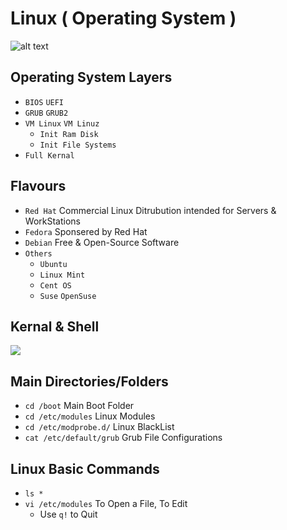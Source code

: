 # Linux ( Operating System )

![alt text](https://cdn.wallpapersafari.com/58/27/Bytxi1.jpg)

<script src="https://cdnjs.cloudflare.com/ajax/libs/js-sequence-diagrams/1.0.6/sequence-diagram-min.js" ></script>

## Operating System Layers

- `BIOS` `UEFI`
- `GRUB` `GRUB2`
- `VM Linux` `VM Linuz`
    - `Init Ram Disk`
    - `Init File Systems`
- `Full Kernal`

## Flavours

- `Red Hat` Commercial Linux Ditrubution intended for Servers & WorkStations
- `Fedora` Sponsered by Red Hat
- `Debian` Free & Open-Source Software
- `Others`
    - `Ubuntu`
    - `Linux Mint`
    - `Cent OS`
    - `Suse` `OpenSuse`

## Kernal & Shell

[![](https://mermaid.ink/img/eyJjb2RlIjoiZ3JhcGggVERcbiAgICBBcHBsaWNhdGlvbnMgLS0-IEtlcm5hbFxuICAgIEtlcm5hbCAtLT4gQ1BVXG4gICAgS2VybmFsIC0tPiBNZW1vcnlcbiAgICBLZXJuYWwgLS0-IERldmljZXNcbiAgIiwibWVybWFpZCI6eyJ0aGVtZSI6ImRhcmsifSwidXBkYXRlRWRpdG9yIjpmYWxzZSwiYXV0b1N5bmMiOnRydWUsInVwZGF0ZURpYWdyYW0iOmZhbHNlfQ)](https://mermaid.live/edit#eyJjb2RlIjoiZ3JhcGggVERcbiAgICBBcHBsaWNhdGlvbnMgLS0-IEtlcm5hbFxuICAgIEtlcm5hbCAtLT4gQ1BVXG4gICAgS2VybmFsIC0tPiBNZW1vcnlcbiAgICBLZXJuYWwgLS0-IERldmljZXNcbiAgIiwibWVybWFpZCI6IntcbiAgXCJ0aGVtZVwiOiBcImRhcmtcIlxufSIsInVwZGF0ZUVkaXRvciI6ZmFsc2UsImF1dG9TeW5jIjp0cnVlLCJ1cGRhdGVEaWFncmFtIjpmYWxzZX0)

## Main Directories/Folders

- `cd /boot` Main Boot Folder
- `cd /etc/modules` Linux Modules
- `cd /etc/modprobe.d/` Linux BlackList
- `cat /etc/default/grub` Grub File Configurations

## Linux Basic Commands

- `ls *` 
- `vi /etc/modules` To Open a File, To Edit
    - Use `q!` to Quit